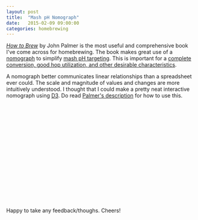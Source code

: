 ```yaml
---
layout: post
title:  "Mash pH Nomograph"
date:   2015-02-09 09:00:00
categories: homebrewing
---
```


<style>
    svg {
        shape-rendering: crispEdges;
        margin-left: -142px;
    }

    path,
    line {
        fill: none;
        stroke: black;
    }
    circle {
        stroke:black;
        fill:none;
    }
    text {
        font-family: Arial, Helvetica, sans-serif ;
    }
    .tick text {
        font-size:14px;
    }
    svg .connector {
        shape-rendering: auto;
        stroke: blue;
    }
    svg .target {
        opacity: 0.3;
    }
    svg .hidden {
        opacity: 0.05;
        cursor: pointer;
    }
</style>

[*How to Brew*](http://www.amazon.com/How-Brew-Everything-Right-First/dp/0937381888) by John Palmer is the most useful and comprehensive book I've come across for homebrewing. The book makes great use of a [nomograph](http://en.wikipedia.org/wiki/Nomogram) to simplify [mash pH targeting](http://www.howtobrew.com/section3/chapter15-3.html). This is important for a [complete conversion, good hop utilization, and other desirable characteristics](https://byo.com/hops/item/1493-the-power-of-ph).

A nomograph better communicates linear relationships than a spreadsheet ever could. The scale and magnitude of values and changes are more intuitively understood. I thought that I could make a pretty neat interactive nomograph using [D3](http://d3js.org/). Do read [Palmer's description](http://www.howtobrew.com/section3/chapter15-3.html) for how to use this.

<svg id="ra-nomograph" width="1024" height="530"/>

Happy to take any feedback/thoughs. Cheers!

<script src="/assets/d3.v3.min.js"></script>
<script src="/assets/rule.js"></script>
<script>
    var raDim =  {width:732, origin:[0, 0],     domain:[-360, 300]};
    var alkDim = {width:284, origin:[259, 109], domain:[0, 450]};
    var mgDim =  {width:190, origin:[73, 151],  domain:[0, 100]};
    var ehDim =  {width:508, origin:[73, 252],  domain:[0, 350]};
    var caDim =  {width:755, origin:[73, 338],  domain:[0, 400]};

    var ruleset = d3.select("svg#ra-nomograph").append("g")
        .attr("transform", "translate({0},{1})".format(100, 120))
        .attr("id", "ruleset");

    var alk = rule().dim(alkDim).domain2([0, 550])
        .isInput(true)
        .label({text:"Alkalinity as CaCO3 (ppm)", x:-210, y:-10})
        .label({isValue:true, x:-200, y:10})
        .label({text:"[HCO3] (ppm)", x:310, y:20});
    ruleset.call(alk);

    var mg = rule().dim(mgDim)
        .isInput(true).isTop(false)
        .label({text:"[Mg] (ppm)", x:-90, y:10})
        .label({isValue:true, x:-80, y:30});
    ruleset.call(mg);

    var ca = rule().dim(caDim)
        .isInput(true)
        .label({text:"[Ca] (ppm)", x:-110, y:-10})
        .label({isValue:true, x:-100, y:10})
    ;
    ruleset.call(ca);

    var eh = rule().dim(ehDim).attr("id", "eh")
        .outputFn(function(ca, mg) { return ca/1.4 + mg/1.7; }, ca, mg)
        .label({text:"Effective Hardness", x:540, y:-10})
        .label({isValue:true, x:550, y:10})
    ;
    ruleset.call(eh);

    var ra = rule().dim(raDim).attr("id", "ph").isTop(false).domain2([5.1, 6.2])
        .outputFn(function(alk, eh) { return alk - eh; }, alk, eh)
        .label({text:"Mash pH", x:0, y:-55})
        .label({text:"(@ room temp)", x:0, y:-35})
        .label({text:"Residual Alkalinity",       x:700, y:45})
        .label({text:"as CaCO3 (ppm)", x:700, y:65})
        .label({isValue:true, x:710, y:85})
    ;

    ruleset.call(ra);

    ruleset.call(connector().r1(mg).r2(ca));
    ruleset.call(connector().r1(ra).r2(eh));

    function gStop(offset, color) {
        return function(selection) {
            selection.append("svg:stop")
                .attr("offset", offset + "%")
                .attr("stop-color", color)
                .attr("stop-opacity", 1);
        };
    }

    var gradient = ruleset.append("svg:defs")
        .append("svg:linearGradient")
            .attr("id", "gradient")
            .attr("x1", "0%").attr("y1", "100%")
            .attr("x2", "100%").attr("y2", "100%")
            .attr("spreadMethod", "pad");
    gradient.call(gStop(0, "#fbec01"));
    gradient.call(gStop(30, "#bf5a01"));
    gradient.call(gStop(60, "#330701"));
    gradient.call(gStop(70, "#321701"));
    gradient.call(gStop(100, "#040201"));

    ruleset.append("rect")
        .attr("x", 342)
        .attr("y", -95)
        .attr("width", 266)
        .attr("height", 46)
        .style("fill", "url(#gradient)");


</script>
